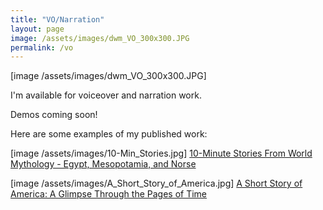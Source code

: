 ```yaml
---
title: "VO/Narration"
layout: page
image: /assets/images/dwm_VO_300x300.JPG
permalink: /vo
---
```

[image /assets/images/dwm_VO_300x300.JPG]

I'm available for voiceover and narration work.

Demos coming soon!

Here are some examples of my published work:

[image /assets/images/10-Min_Stories.jpg]
[10-Minute Stories From World Mythology - Egypt, Mesopotamia, and Norse](https://www.audible.com/pd/B0CQDM7X6H/?source_code=AUDFPWS0223189MWU-BK-ACX0-379817&ref=acx_bty_BK_ACX0_379817_pd_us)

[image /assets/images/A_Short_Story_of_America.jpg]
[A Short Story of America: A Glimpse Through the Pages of Time](https://www.audible.com/pd/B0CJFZGQXJ/?source_code=AUDFPWS0223189MWU-BK-ACX0-366703&ref=acx_bty_BK_ACX0_366703_pd_us)
